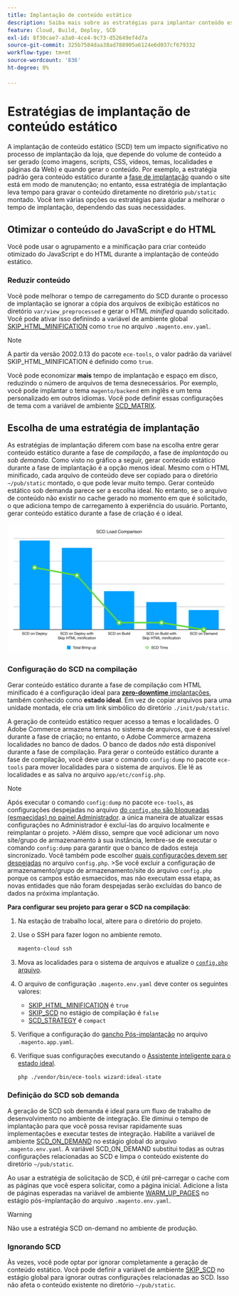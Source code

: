 ```yaml
---
title: Implantação de conteúdo estático
description: Saiba mais sobre as estratégias para implantar conteúdo estático, como imagens, scripts e CSS, no Adobe Commerce em projetos de infraestrutura em nuvem.
feature: Cloud, Build, Deploy, SCD
exl-id: 8f30cae7-a3a0-4ce4-9c73-d52649ef4d7a
source-git-commit: 325b7584daa38ad788905a6124e6d037cf679332
workflow-type: tm+mt
source-wordcount: '836'
ht-degree: 0%

---
```


# Estratégias de implantação de conteúdo estático

A implantação de conteúdo estático (SCD) tem um impacto significativo no processo de implantação da loja, que depende do volume de conteúdo a ser gerado (como imagens, scripts, CSS, vídeos, temas, localidades e páginas da Web) e quando gerar o conteúdo. Por exemplo, a estratégia padrão gera conteúdo estático durante a [fase de implantação](process.md#deploy-phase-deploy-phase) quando o site está em modo de manutenção; no entanto, essa estratégia de implantação leva tempo para gravar o conteúdo diretamente no diretório `pub/static` montado. Você tem várias opções ou estratégias para ajudar a melhorar o tempo de implantação, dependendo das suas necessidades.

## Otimizar o conteúdo do JavaScript e do HTML

Você pode usar o agrupamento e a minificação para criar conteúdo otimizado do JavaScript e do HTML durante a implantação de conteúdo estático.

### Reduzir conteúdo

Você pode melhorar o tempo de carregamento do SCD durante o processo de implantação se ignorar a cópia dos arquivos de exibição estáticos no diretório `var/view_preprocessed` e gerar o HTML _minified_ quando solicitado. Você pode ativar isso definindo a variável de ambiente global [SKIP_HTML_MINIFICATION](../environment/variables-global.md#skiphtmlminification) como `true` no arquivo `.magento.env.yaml`.

>[!NOTE]
>
>A partir da versão 2002.0.13 do pacote `ece-tools`, o valor padrão da variável SKIP_HTML_MINIFICATION é definido como `true`.

Você pode economizar **mais** tempo de implantação e espaço em disco, reduzindo o número de arquivos de tema desnecessários. Por exemplo, você pode implantar o tema `magento/backend` em inglês e um tema personalizado em outros idiomas. Você pode definir essas configurações de tema com a variável de ambiente [SCD_MATRIX](../environment/variables-deploy.md#scdmatrix).

## Escolha de uma estratégia de implantação

As estratégias de implantação diferem com base na escolha entre gerar conteúdo estático durante a fase de _compilação_, a fase de _implantação_ ou _sob demanda_. Como visto no gráfico a seguir, gerar conteúdo estático durante a fase de implantação é a opção menos ideal. Mesmo com o HTML minificado, cada arquivo de conteúdo deve ser copiado para o diretório `~/pub/static` montado, o que pode levar muito tempo. Gerar conteúdo estático sob demanda parece ser a escolha ideal. No entanto, se o arquivo de conteúdo não existir no cache gerado no momento em que é solicitado, o que adiciona tempo de carregamento à experiência do usuário. Portanto, gerar conteúdo estático durante a fase de criação é o ideal.

![Comparação de Carregamento de SCD](../../assets/scd-load-times.png)

### Configuração do SCD na compilação

Gerar conteúdo estático durante a fase de compilação com HTML minificado é a configuração ideal para [**zero-downtime** implantações](reduce-downtime.md), também conhecido como **estado ideal**. Em vez de copiar arquivos para uma unidade montada, ele cria um link simbólico do diretório `./init/pub/static`.

A geração de conteúdo estático requer acesso a temas e localidades. O Adobe Commerce armazena temas no sistema de arquivos, que é acessível durante a fase de criação; no entanto, o Adobe Commerce armazena localidades no banco de dados. O banco de dados _não_ está disponível durante a fase de compilação. Para gerar o conteúdo estático durante a fase de compilação, você deve usar o comando `config:dump` no pacote `ece-tools` para mover localidades para o sistema de arquivos. Ele lê as localidades e as salva no arquivo `app/etc/config.php`.

>[!NOTE]
>Após executar o comando `config:dump` no pacote `ece-tools`, as configurações despejadas no arquivo [ do `config.php` são bloqueadas (esmaecidas) no painel Administrador](https://experienceleague.adobe.com/pt-br/docs/commerce-knowledge-base/kb/troubleshooting/miscellaneous/locked-fields-in-magento-admin). a única maneira de atualizar essas configurações no Administrador é excluí-las do arquivo localmente e reimplantar o projeto.
>&#x200B;>Além disso, sempre que você adicionar um novo site/grupo de armazenamento à sua instância, lembre-se de executar o comando `config:dump` para garantir que o banco de dados esteja sincronizado. Você também pode escolher [quais configurações devem ser despejadas](https://experienceleague.adobe.com/pt-br/docs/commerce-operations/configuration-guide/cli/configuration-management/export-configuration?lang=en) no arquivo `config.php`.
>&#x200B;>Se você excluir a configuração de armazenamento/grupo de armazenamento/site do arquivo `config.php` porque os campos estão esmaecidos, mas não executam essa etapa, as novas entidades que não foram despejadas serão excluídas do banco de dados na próxima implantação.

**Para configurar seu projeto para gerar o SCD na compilação**:

1. Na estação de trabalho local, altere para o diretório do projeto.
1. Use o SSH para fazer logon no ambiente remoto.

   ```bash
   magento-cloud ssh
   ```

1. Mova as localidades para o sistema de arquivos e atualize o [`config.php` arquivo](../development/commerce-version.md#create-a-configphp-file).

1. O arquivo de configuração `.magento.env.yaml` deve conter os seguintes valores:

   - [SKIP_HTML_MINIFICATION](../environment/variables-global.md#skip_html_minification) é `true`
   - [SKIP_SCD](../environment/variables-build.md#skip_scd) no estágio de compilação é `false`
   - [SCD_STRATEGY](../environment/variables-build.md#scd_strategy) é `compact`

1. Verifique a configuração do [gancho Pós-implantação](../application/hooks-property.md) no arquivo `.magento.app.yaml`.

1. Verifique suas configurações executando o [Assistente inteligente para o estado ideal](smart-wizards.md).

   ```bash
   php ./vendor/bin/ece-tools wizard:ideal-state
   ```

### Definição do SCD sob demanda

A geração de SCD sob demanda é ideal para um fluxo de trabalho de desenvolvimento no ambiente de integração. Ele diminui o tempo de implantação para que você possa revisar rapidamente suas implementações e executar testes de integração. Habilite a variável de ambiente [SCD_ON_DEMAND](../environment/variables-global.md#scdondemand) no estágio global do arquivo `.magento.env.yaml`. A variável SCD_ON_DEMAND substitui todas as outras configurações relacionadas ao SCD e limpa o conteúdo existente do diretório `~/pub/static`.

Ao usar a estratégia de solicitação de SCD, é útil pré-carregar o cache com as páginas que você espera solicitar, como a página inicial. Adicione a lista de páginas esperadas na variável de ambiente [WARM_UP_PAGES](../environment/variables-post-deploy.md#warmuppages) no estágio pós-implantação do arquivo `.magento.env.yaml`.

>[!WARNING]
>
>Não use a estratégia SCD on-demand no ambiente de produção.

### Ignorando SCD

Às vezes, você pode optar por ignorar completamente a geração de conteúdo estático. Você pode definir a variável de ambiente [SKIP_SCD](../environment/variables-build.md#skipscd) no estágio global para ignorar outras configurações relacionadas ao SCD. Isso não afeta o conteúdo existente no diretório `~/pub/static`.
